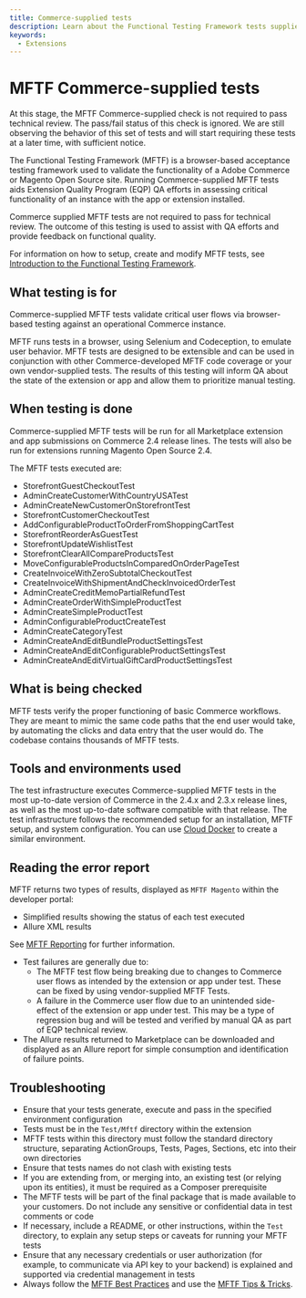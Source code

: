 ```yaml
---
title: Commerce-supplied tests
description: Learn about the Functional Testing Framework tests supplied by Adobe Commerce and how they can improve your listing.
keywords:
  - Extensions
---
```


# MFTF Commerce-supplied tests

<InlineAlert variant="info" slots="text"/>

At this stage, the MFTF Commerce-supplied check is not required to pass technical review. The pass/fail status of this check is ignored. We are still observing the behavior of this set of tests and will start requiring these tests at a later time, with sufficient notice.

The Functional Testing Framework (MFTF) is a browser-based acceptance testing framework used to validate the functionality of a Adobe Commerce or Magento Open Source site. Running Commerce-supplied MFTF tests aids Extension Quality Program (EQP) QA efforts in assessing critical functionality of an instance with the app or extension installed.

Commerce supplied MFTF tests are not required to pass for technical review. The outcome of this testing is used to assist with QA efforts and provide feedback on functional quality.

For information on how to setup, create and modify MFTF tests, see [Introduction to the Functional Testing Framework](https://developer.adobe.com/commerce/testing/functional-testing-framework/).

## What testing is for

Commerce-supplied MFTF tests validate critical user flows via browser-based testing against an operational Commerce instance.

MFTF runs tests in a browser, using Selenium and Codeception, to emulate user behavior. MFTF tests are designed to be extensible and can be used in conjunction with other Commerce-developed MFTF code coverage or your own vendor-supplied tests. The results of this testing will inform QA about the state of the extension or app and allow them to prioritize manual testing.

## When testing is done

Commerce-supplied MFTF tests will be run for all Marketplace extension and app submissions on Commerce 2.4 release lines. The tests will also be run for extensions running Magento Open Source 2.4.

The MFTF tests executed are:

-  StorefrontGuestCheckoutTest
-  AdminCreateCustomerWithCountryUSATest
-  AdminCreateNewCustomerOnStorefrontTest
-  StorefrontCustomerCheckoutTest
-  AddConfigurableProductToOrderFromShoppingCartTest
-  StorefrontReorderAsGuestTest
-  StorefrontUpdateWishlistTest
-  StorefrontClearAllCompareProductsTest
-  MoveConfigurableProductsInComparedOnOrderPageTest
-  CreateInvoiceWithZeroSubtotalCheckoutTest
-  CreateInvoiceWithShipmentAndCheckInvoicedOrderTest
-  AdminCreateCreditMemoPartialRefundTest
-  AdminCreateOrderWithSimpleProductTest
-  AdminCreateSimpleProductTest
-  AdminConfigurableProductCreateTest
-  AdminCreateCategoryTest
-  AdminCreateAndEditBundleProductSettingsTest
-  AdminCreateAndEditConfigurableProductSettingsTest
-  AdminCreateAndEditVirtualGiftCardProductSettingsTest

## What is being checked

MFTF tests verify the proper functioning of basic Commerce workflows. They are meant to mimic the same code paths that the end user would take, by automating the clicks and data entry that the user would do. The codebase contains thousands of MFTF tests.

## Tools and environments used

The test infrastructure executes Commerce-supplied MFTF tests in the most up-to-date version of Commerce in the 2.4.x and 2.3.x release lines, as well as the most up-to-date software compatible with that release. The test infrastructure follows the recommended setup for an installation, MFTF setup, and system configuration. You can use [Cloud Docker](https://github.com/magento/magento-cloud-docker) to create a similar environment.

## Reading the error report

MFTF returns two types of results, displayed as `MFTF Magento` within the developer portal:

-  Simplified results showing the status of each test executed
-  Allure XML results

See [MFTF Reporting](https://developer.adobe.com/commerce/testing/functional-testing-framework/reporting/) for further information.

-  Test failures are generally due to:
   -  The MFTF test flow being breaking due to changes to Commerce user flows as intended by the extension or app under test. These can be fixed by using vendor-supplied MFTF Tests.
   -  A failure in the Commerce user flow due to an unintended side-effect of the extension or app under test. This may be a type of regression bug and will be tested and verified by manual QA as part of EQP technical review.
-  The Allure results returned to Marketplace can be downloaded and displayed as an Allure report for simple consumption and identification of failure points.

## Troubleshooting

-  Ensure that your tests generate, execute and pass in the specified environment configuration
-  Tests must be in the `Test/Mftf` directory within the extension
-  MFTF tests within this directory must follow the standard directory structure, separating ActionGroups, Tests, Pages, Sections, etc into their own directories
-  Ensure that tests names do not clash with existing tests
-  If you are extending from, or merging into, an existing test (or relying upon its entities), it must be required as a Composer prerequisite
-  The MFTF tests will be part of the final package that is made available to your customers. Do not include any sensitive or confidential data in test comments or code
-  If necessary, include a README, or other instructions, within the `Test` directory, to explain any setup steps or caveats for running your MFTF tests
-  Ensure that any necessary credentials or user authorization (for example, to communicate via API key to your backend) is explained and supported via credential management in tests
-  Always follow the [MFTF Best Practices](https://developer.adobe.com/commerce/testing/functional-testing-framework/test-writing/best-practices/) and use the [MFTF Tips & Tricks](https://developer.adobe.com/commerce/testing/functional-testing-framework/test-writing/tips-tricks/).
